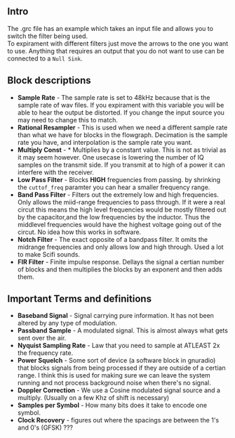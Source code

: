 ## Intro 
The .grc file has an example which takes an input file and allows you to switch the filter being used.  
To expirament with different filters just move the arrows to the one you want to use. Anything that requires an output that you do not want to use can be connected to a `Null Sink`.

## Block descriptions
* **Sample Rate** - The sample rate is set to 48kHz because that is the sample rate of wav files. If you expirament with this variable you will be able to hear the output be distorted. If you change the input source you may need to change this to match.
* **Rational Resampler** - This is used when we need a different sample rate than what we have for blocks in the flowgraph. Decimation is the sample rate you have, and interpolation is the sample rate you want.
* **Multiply Const** - *  Multiplies by a constant value. This is not as trivial as it may seem however. One usecase is lowering the number of IQ samples on the transmit side. If you transmit at to high of a power it can interfere with the receiver. 
* **Low Pass Filter** - Blocks **HIGH** freguencies from passing. by shrinking the `cuttof_freq` paramter you can hear a smaller frequency range.
* **Band Pass Filter** - Filters out the extremely low and high frequencies. Only allows the miid-range frequencies to pass through. If it were a real circut this means the high level frequencies would be mostly filtered out by the capacitor,and the low frequencies by the inductor. Thus the middlevel frequencies would have the highest voltage going out of the circut. No idea how this works in software.
* **Notch Filter** - The exact opposite of a bandpass filter. It omits the midrange frequencies and only allows low and high through. Used a lot to make Scifi sounds.
* **FIR Filter** - Finite impulse response. Dellays the signal a certian number of blocks and then multiplies the blocks by an exponent and then adds them.


## Important Terms and definitions
* **Baseband Signal** - Signal carrying pure information. It has not been altered by any type of modulation.
* **Passband Sample** - A modulated signal. This is almost always what gets sent over the air.
* **Nyquist Sampling Rate** - Law that you need to sample at ATLEAST 2x the frequency rate.
* **Power Squelch** - Some sort of device (a software block in gnuradio) that blocks signals from being processed if they are outside of a certian range. I think this is used for making sure we can leave the system running and not process background noise when there's no signal.
*  **Doppler Correction** - We use a Cosine modulated signal source and a multiply. (Usually on a few Khz of shift is necessary)
*  **Samples per Symbol** - How many bits does it take to encode one symbol.
*  **Clock Recovery** - figures out where the spacings are between the 1's and 0's (GFSK) ???

